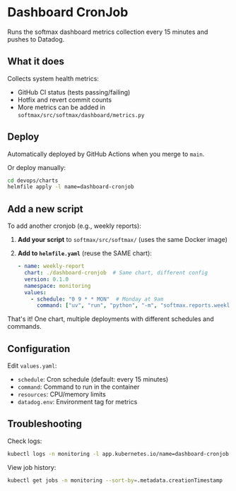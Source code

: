 # Dashboard CronJob

Runs the softmax dashboard metrics collection every 15 minutes and pushes to Datadog.

## What it does

Collects system health metrics:
- GitHub CI status (tests passing/failing)
- Hotfix and revert commit counts
- More metrics can be added in `softmax/src/softmax/dashboard/metrics.py`

## Deploy

Automatically deployed by GitHub Actions when you merge to `main`.

Or deploy manually:
```bash
cd devops/charts
helmfile apply -l name=dashboard-cronjob
```

## Add a new script

To add another cronjob (e.g., weekly reports):

1. **Add your script** to `softmax/src/softmax/` (uses the same Docker image)

2. **Add to `helmfile.yaml`** (reuse the SAME chart):
   ```yaml
   - name: weekly-report
     chart: ./dashboard-cronjob  # Same chart, different config
     version: 0.1.0
     namespace: monitoring
     values:
       - schedule: "0 9 * * MON"  # Monday at 9am
         command: ["uv", "run", "python", "-m", "softmax.reports.weekly"]
   ```

That's it! One chart, multiple deployments with different schedules and commands.

## Configuration

Edit `values.yaml`:
- `schedule`: Cron schedule (default: every 15 minutes)
- `command`: Command to run in the container
- `resources`: CPU/memory limits
- `datadog.env`: Environment tag for metrics

## Troubleshooting

Check logs:
```bash
kubectl logs -n monitoring -l app.kubernetes.io/name=dashboard-cronjob --tail=100
```

View job history:
```bash
kubectl get jobs -n monitoring --sort-by=.metadata.creationTimestamp
```
